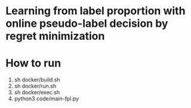 # Learning from label proportion with online pseudo-label decision by regret minimization

# How to run
1. sh docker/build.sh
2. sh docker/run.sh
3. sh docker/exec.sh
4. python3 code/main-fpl.py
